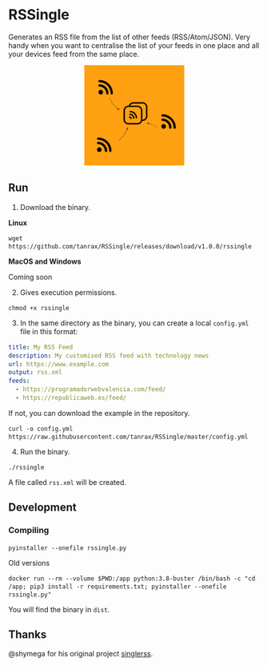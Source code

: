 # RSSingle

Generates an RSS file from the list of other feeds (RSS/Atom/JSON). Very handy when you want to centralise the list of your feeds in one place and all your devices feed from the same place.

<p align="center">
  <img src="rssingle.png" width="200" alt="RRSingle">
</p>

## Run

1. Download the binary.

**Linux**

``` shell
wget https://github.com/tanrax/RSSingle/releases/download/v1.0.0/rssingle
```

**MacOS and Windows**

Coming soon

2. Gives execution permissions.

``` shell
chmod +x rssingle
```

3. In the same directory as the binary, you can create a local `config.yml` file in this format:

``` yaml
title: My RSS Feed
description: My customised RSS feed with technology news
url: https://www.example.com
output: rss.xml
feeds:
  - https://programadorwebvalencia.com/feed/
  - https://republicaweb.es/feed/
```

If not, you can download the example in the repository.

``` shell
curl -o config.yml https://raw.githubusercontent.com/tanrax/RSSingle/master/config.yml
```

4. Run the binary.

``` shell
./rssingle 
```

A file called `rss.xml` will be created.

## Development

### Compiling

```shell
pyinstaller --onefile rssingle.py
```

Old versions

```shell
docker run --rm --volume $PWD:/app python:3.8-buster /bin/bash -c "cd /app; pip3 install -r requirements.txt; pyinstaller --onefile rssingle.py"
```

You will find the binary in `dist`.

## Thanks

@shymega for his original project [singlerss](https://github.com/shymega/singlerss).
